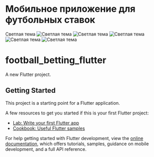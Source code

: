 # Мобильное приложение для футбольных ставок

Светлая тема
![Светлая тема](assets/images/light1.png)
![Светлая тема](assets/images/light2.png)
![Светлая тема](assets/images/light3.png)
![Светлая тема](assets/images/light4.png)
![Светлая тема](assets/images/light5.png)


# football_betting_flutter

A new Flutter project.

## Getting Started

This project is a starting point for a Flutter application.

A few resources to get you started if this is your first Flutter project:

- [Lab: Write your first Flutter app](https://docs.flutter.dev/get-started/codelab)
- [Cookbook: Useful Flutter samples](https://docs.flutter.dev/cookbook)

For help getting started with Flutter development, view the
[online documentation](https://docs.flutter.dev/), which offers tutorials,
samples, guidance on mobile development, and a full API reference.
